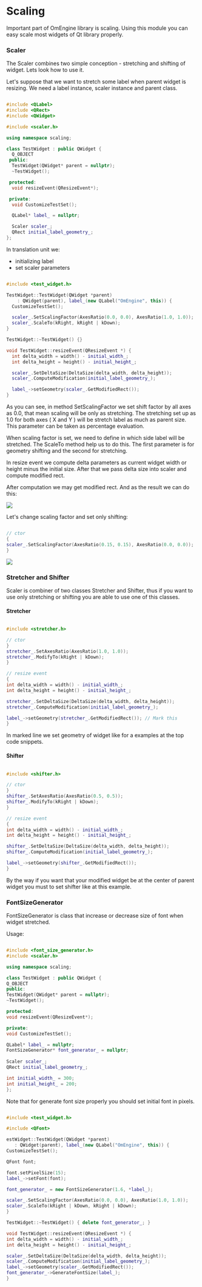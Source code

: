 # Scaling

Important part of OmEngine library is scaling. Using this module you can easy scale most widgets of Qt library properly.

### Scaler

The Scaler combines two simple conception - stretching and shifting of widget. Lets look how to use it.

Let's suppose that we want to stretch some label when parent widget is resizing.
We need a label instance, scaler instance and parent class.

```C++

#include <QLabel>
#include <QRect>
#include <QWidget>

#include <scaler.h>

using namespace scaling;

class TestWidget : public QWidget {
  Q_OBJECT
 public:
  TestWidget(QWidget* parent = nullptr);
  ~TestWidget();

 protected:
  void resizeEvent(QResizeEvent*);

 private:
  void CustomizeTestSet();

  QLabel* label_ = nullptr;

  Scaler scaler_;
  QRect initial_label_geometry_;
};

```

In translation unit we:

- initializing label
- set scaler parameters

```C++

#include <test_widget.h>

TestWidget::TestWidget(QWidget *parent)
    : QWidget(parent), label_(new QLabel("OmEngine", this)) {
  CustomizeTestSet();

  scaler_.SetScalingFactor(AxesRatio(0.0, 0.0), AxesRatio(1.0, 1.0));
  scaler_.ScaleTo(kRight, kRight | kDown);
}

TestWidget::~TestWidget() {}

void TestWidget::resizeEvent(QResizeEvent *) {
  int delta_width = width() - initial_width_;
  int delta_height = height() - initial_height_;

  scaler_.SetDeltaSize(DeltaSize(delta_width, delta_height));
  scaler_.ComputeModification(initial_label_geometry_);

  label_->setGeometry(scaler_.GetModifiedRect());
}

```
As you can see,  in method SetScalingFactor we set shift factor by all axes as 0.0, that mean scaling will be only as stretching. The stretching set up as 1.0 for both axes ( X and Y ) will be stretch label as much as parent size. This parameter can be taken as percentage evaluation.

When scaling factor is set, we need to define in which side label will be stretched. The ScaleTo method help us to do this. The first parameter is for geometry shifting and the second for stretching.

In resize event we compute delta parameters as current widget width or height minus the initial size. After that we pass delta size into scaler and compute modified rect.

After computation we may get modified rect.
And as the result we can do this:

<img src='https://github.com/OrdinaryMind/om_engine/blob/om_engine_v_1_0/examples/scaling_example.gif'>

Let's change scaling factor and set only shifting:

```C++

// ctor
{
scaler_.SetScalingFactor(AxesRatio(0.15, 0.15), AxesRatio(0.0, 0.0));
}

```
<img src='https://github.com/OrdinaryMind/om_engine/blob/om_engine_v_1_0/examples/shifting_example.gif'>

### Stretcher and Shifter

Scaler is combiner of two classes Stretcher and Shifter, thus if you want to use only stretching or shifting you are able to use one of this classes.

#### Stretcher

```C++

#include <stretcher.h>

// ctor
}
stretcher_.SetAxesRatio(AxesRatio(1.0, 1.0));
stretcher_.ModifyTo(kRight | kDown);
}

// resize event
{
int delta_width = width() - initial_width_;
int delta_height = height() - initial_height_;

stretcher_.SetDeltaSize(DeltaSize(delta_width, delta_height));
stretcher_.ComputeModification(initial_label_geometry_);

label_->setGeometry(stretcher_.GetModifiedRect()); // Mark this
}

```
In marked line we set geometry of widget like for a examples at the top code snippets.

#### Shifter

```C++

#include <shifter.h>

// ctor
}
shifter_.SetAxesRatio(AxesRatio(0.5, 0.5));
shifter_.ModifyTo(kRight | kDown);
}

// resize event
{
int delta_width = width() - initial_width_;
int delta_height = height() - initial_height_;

shifter_.SetDeltaSize(DeltaSize(delta_width, delta_height));
shifter_.ComputeModification(initial_label_geometry_);

label_->setGeometry(shifter_.GetModifiedRect());
}

```
By the way if you want that your modified widget be at the center of parent widget you must to set shifter like at this example.

### FontSizeGenerator

FontSizeGenerator is class that increase or decrease size of font when widget stretched.

Usage:

```C++

#include <font_size_generator.h>
#include <scaler.h>

using namespace scaling;

class TestWidget : public QWidget {
Q_OBJECT
public:
TestWidget(QWidget* parent = nullptr);
~TestWidget();

protected:
void resizeEvent(QResizeEvent*);

private:
void CustomizeTestSet();

QLabel* label_ = nullptr;
FontSizeGenerator* font_generator_ = nullptr;
  
Scaler scaler_;
QRect initial_label_geometry_;

int initial_width_ = 300;
int initial_height_ = 200;
};

```

Note that for generate font size properly you should set initial font in pixels.

```C++

#include <test_widget.h>

#include <QFont>

estWidget::TestWidget(QWidget *parent)
   : QWidget(parent), label_(new QLabel("OmEngine", this)) {
CustomizeTestSet();

QFont font;

font.setPixelSize(15);
label_->setFont(font);

font_generator_ = new FontSizeGenerator(1.6, *label_);

scaler_.SetScalingFactor(AxesRatio(0.0, 0.0), AxesRatio(1.0, 1.0));
scaler_.ScaleTo(kRight | kDown, kRight | kDown);
}

TestWidget::~TestWidget() { delete font_generator_; }

void TestWidget::resizeEvent(QResizeEvent *) {
int delta_width = width() - initial_width_;
int delta_height = height() - initial_height_;

scaler_.SetDeltaSize(DeltaSize(delta_width, delta_height));
scaler_.ComputeModification(initial_label_geometry_);
label_->setGeometry(scaler_.GetModifiedRect());
font_generator_->GenerateFontSize(label_);
}

```